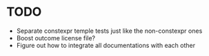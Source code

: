 # TODO
- Separate constexpr temple tests just like the non-constexpr ones
- Boost outcome license file?
- Figure out how to integrate all documentations with each other
